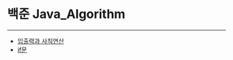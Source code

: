 
# 백준 Java_Algorithm

- - -
* [입출력과 사칙연산](https://github.com/jcdororo/Java_Algorithm/tree/master/%EC%9E%85%EC%B6%9C%EB%A0%A5%EA%B3%BC%20%EC%82%AC%EC%B9%99%EC%97%B0%EC%82%B0)
* [if문](https://github.com/jcdororo/Java_Algorithm/tree/master/if%EB%AC%B8)

